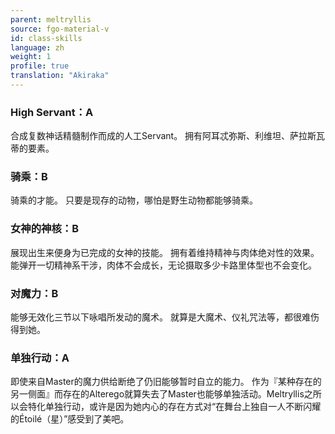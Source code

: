 ```yaml
---
parent: meltryllis
source: fgo-material-v
id: class-skills
language: zh
weight: 1
profile: true
translation: "Akiraka"
---
```


### High Servant：A

合成复数神话精髓制作而成的人工Servant。
拥有阿耳忒弥斯、利维坦、萨拉斯瓦蒂的要素。

### 骑乘：B

骑乘的才能。
只要是现存的动物，哪怕是野生动物都能够骑乘。

### 女神的神核：B

展现出生来便身为已完成的女神的技能。
拥有着维持精神与肉体绝对性的效果。能弹开一切精神系干涉，肉体不会成长，无论摄取多少卡路里体型也不会变化。

### 对魔力：B

能够无效化三节以下咏唱所发动的魔术。
就算是大魔术、仪礼咒法等，都很难伤得到她。

### 单独行动：A

即使来自Master的魔力供给断绝了仍旧能够暂时自立的能力。
作为『某种存在的另一侧面』而存在的Alterego就算失去了Master也能够单独活动。Meltryllis之所以会特化单独行动，或许是因为她内心的存在方式对“在舞台上独自一人不断闪耀的Étoilé（星）”感受到了美吧。
